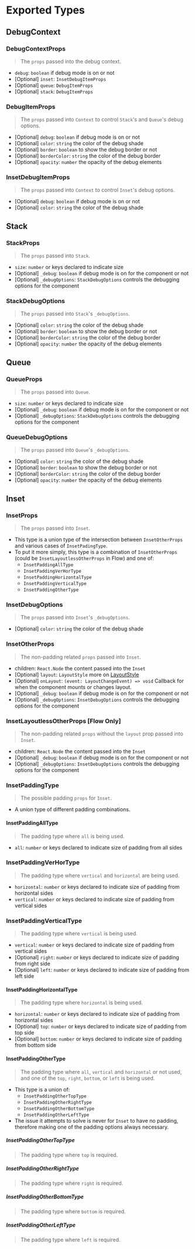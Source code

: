 # Exported Types

## DebugContext

### DebugContextProps

> The `props` passed into the debug context.

- `debug`: `boolean` if debug mode is on or not
- [Optional] `inset`: `InsetDebugItemProps`
- [Optional] `queue`: `DebugItemProps`
- [Optional] `stack`: `DebugItemProps`

### DebugItemProps

> The `props` passed into `Context` to control `Stack`'s and `Queue`'s debug options.

- [Optional] `debug`: `boolean` if debug mode is on or not
- [Optional] `color`: `string` the color of the debug shade
- [Optional] `border`: `boolean` to show the debug border or not
- [Optional] `borderColor`: `string` the color of the debug border
- [Optional] `opacity`: `number` the opacity of the debug elements

### InsetDebugItemProps

> The `props` passed into `Context` to control `Inset`'s debug options.

- [Optional] `debug`: `boolean` if debug mode is on or not
- [Optional] `color`: `string` the color of the debug shade

## Stack

### StackProps

> The `props` passed into `Stack`.

- `size`: `number` or keys declared to indicate size
- [Optional] `_debug`: `boolean` if debug mode is on for the component or not
- [Optional] `_debugOptions`: `StackDebugOptions` controls the debugging options for the component

### StackDebugOptions

> The `props` passed into `Stack`'s `_debugOptions`.

- [Optional] `color`: `string` the color of the debug shade
- [Optional] `border`: `boolean` to show the debug border or not
- [Optional] `borderColor`: `string` the color of the debug border
- [Optional] `opacity`: `number` the opacity of the debug elements

## Queue

### QueueProps

> The `props` passed into `Queue`.

- `size`: `number` or keys declared to indicate size
- [Optional] `_debug`: `boolean` if debug mode is on for the component or not
- [Optional] `_debugOptions`: `StackDebugOptions` controls the debugging options for the component

### QueueDebugOptions

> The `props` passed into `Queue`'s `_debugOptions`.

- [Optional] `color`: `string` the color of the debug shade
- [Optional] `border`: `boolean` to show the debug border or not
- [Optional] `borderColor`: `string` the color of the debug border
- [Optional] `opacity`: `number` the opacity of the debug elements

## Inset

### InsetProps

> The `props` passed into `Inset`.

- This type is a union type of the intersection between `InsetOtherProps` and various cases of `InsetPadingType`.
- To put it more simply, this type is a combination of `InsetOtherProps` (could be `InsetLayoutlessOtherProps` in Flow) and one of:
  - `InsetPaddingAllType`
  - `InsetPaddingVerHorType`
  - `InsetPaddingHorizontalType`
  - `InsetPaddingVerticalType`
  - `InsetPaddingOtherType`

### InsetDebugOptions

> The `props` passed into `Inset`'s `_debugOptions`.

- [Optional] `color`: `string` the color of the debug shade

### InsetOtherProps

> The non-padding related `props` passed into `Inset`.

- children: `React.Node` the content passed into the `Inset`
- [Optional] `layout`: `LayoutStyle` more on [LayoutStyle](https://github.com/hirokazutei/react-native-spacing-system/blob/develop/docs/layoutStyle.md)
- [Optional] `onLayout`: `(event: LayoutChangeEvent) => void` Callback for when the component mounts or changes layout.
- [Optional] `_debug`: `boolean` if debug mode is on for the component or not
- [Optional] `_debugOptions`: `InsetDebugOptions` controls the debugging options for the component

### InsetLayoutlessOtherProps [Flow Only]

> The non-padding related `props` without the `layout` prop passed into `Inset`.

- children: `React.Node` the content passed into the `Inset`
- [Optional] `_debug`: `boolean` if debug mode is on for the component or not
- [Optional] `_debugOptions`: `InsetDebugOptions` controls the debugging options for the component

### InsetPaddingType

> The possible padding `props` for `Inset`.

- A union type of different padding combinations.

#### InsetPaddingAllType

> The padding type where `all` is being used.

- `all`: `number` or keys declared to indicate size of padding from all sides

### InsetPaddingVerHorType

> The padding type where `vertical` and `horizontal` are being used.

- `horizontal`: `number` or keys declared to indicate size of padding from horizontal sides
- `vertical`: `number` or keys declared to indicate size of padding from vertical sides

### InsetPaddingVerticalType

> The padding type where `vertical` is being used.

- `vertical`: `number` or keys declared to indicate size of padding from vertical sides
- [Optional] `right`: `number` or keys declared to indicate size of padding from right side
- [Optional] `left`: `number` or keys declared to indicate size of padding from left side

#### InsetPaddingHorizontalType

> The padding type where `horizontal` is being used.

- `horizontal`: `number` or keys declared to indicate size of padding from horizontal sides
- [Optional] `top`: `number` or keys declared to indicate size of padding from top side
- [Optional] `bottom`: `number` or keys declared to indicate size of padding from bottom side

#### InsetPaddingOtherType

> The padding type where `all`, `vertical` and `horizontal` or not used, and one of the `top`, `right`, `bottom`, or `left` is being used.

- This type is a union of:
  - `InsetPaddingOtherTopType`
  - `InsetPaddingOtherRightType`
  - `InsetPaddingOtherBottomType`
  - `InsetPaddingOtherLeftType`
- The issue it attempts to solve is never for `Inset` to have no padding, therefore making one of the padding options always necessary.

##### InsetPaddingOtherTopType

> The padding type where `top` is required.

##### InsetPaddingOtherRightType

> The padding type where `right` is required.

##### InsetPaddingOtherBottomType

> The padding type where `bottom` is required.

##### InsetPaddingOtherLeftType

> The padding type where `left` is required.
